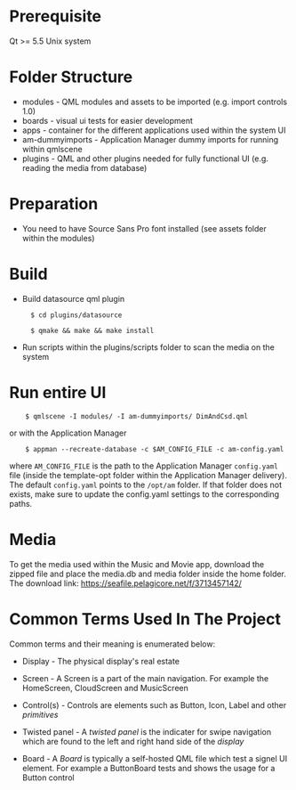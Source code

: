 # Prerequisite

Qt >= 5.5
Unix system

# Folder Structure

* modules - QML modules and assets to be imported (e.g. import controls 1.0)
* boards - visual ui tests for easier development
* apps - container for the different applications used within the system UI
* am-dummyimports - Application Manager dummy imports for running within qmlscene
* plugins - QML and other plugins needed for fully functional UI (e.g. reading the media from database)

# Preparation

* You need to have Source Sans Pro font installed (see assets folder within the modules)

# Build

* Build datasource qml plugin

        $ cd plugins/datasource

        $ qmake && make && make install

* Run scripts within the plugins/scripts folder to scan the media on the system

# Run entire UI

        $ qmlscene -I modules/ -I am-dummyimports/ DimAndCsd.qml

or with the Application Manager

        $ appman --recreate-database -c $AM_CONFIG_FILE -c am-config.yaml

where `AM_CONFIG_FILE` is the path to the Application Manager `config.yaml` file (inside the template-opt folder within the Application Manager delivery). The default `config.yaml` points to the `/opt/am` folder. If that folder does not exists, make sure to update the config.yaml settings to the corresponding paths.

# Media

To get the media used within the Music and Movie app, download the zipped file and place the media.db and media folder inside the home folder. The download link: https://seafile.pelagicore.net/f/3713457142/

# Common Terms Used In The Project

Common terms and their meaning is enumerated below:

* Display - The physical display's real estate

* Screen - A Screen is a part of the main navigation. For example the HomeScreen, CloudScreen and MusicScreen

* Control(s) - Controls are elements such as Button, Icon, Label and other _primitives_

* Twisted panel - A _twisted panel_ is the indicater for swipe navigation which are found to the left and right hand side of the _display_

* Board - A _Board_ is typically a self-hosted QML file which test a signel UI element. For example a ButtonBoard tests and shows the usage for a Button control

